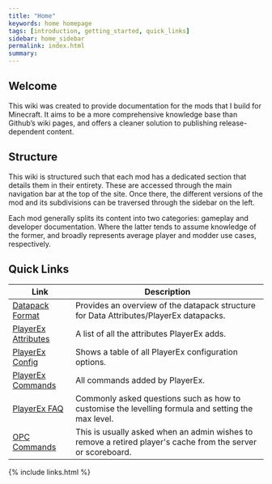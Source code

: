 ```yaml
---
title: "Home"
keywords: home homepage
tags: [introduction, getting_started, quick_links]
sidebar: home_sidebar
permalink: index.html
summary: 
---
```


## Welcome

This wiki was created to provide documentation for the mods that I build for Minecraft. It aims to be a more comprehensive knowledge base than Github’s wiki pages, and offers a cleaner solution to publishing release-dependent content. 

## Structure

This wiki is structured such that each mod has a dedicated section that details them in their entirety. These are accessed through the main navigation bar at the top of the site. Once there, the different versions of the mod and its subdivisions can be traversed through the sidebar on the left. 

Each mod generally splits its content into two categories: gameplay and developer documentation. Where the latter tends to assume knowledge of the former, and broadly represents average player and modder use cases, respectively. 

## Quick Links

| Link | Description |
| ---- | ----------- |
| [Datapack Format](dataattributes-1.18.2_datapacks) | Provides an overview of the datapack structure for Data Attributes/PlayerEx datapacks. |
| [PlayerEx Attributes](playerex-1.18.2_content#attributes) | A list of all the attributes PlayerEx adds. |
| [PlayerEx Config](playerex-1.18.2_content#config) | Shows a table of all PlayerEx configuration options. |
| [PlayerEx Commands](playerex-1.18.2_content#commands) | All commands added by PlayerEx. |
| [PlayerEx FAQ](playerex-1.18.2_faq) | Commonly asked questions such as how to customise the levelling formula and setting the max level. |
| [OPC Commands](opc-1.18.2_home#commands) | This is usually asked when an admin wishes to remove a retired player's cache from the server or scoreboard. |

{% include links.html %}
